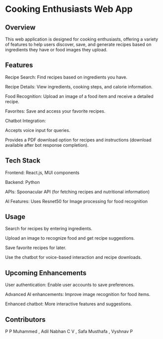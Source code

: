 # Cooking Enthusiasts Web App

## Overview

This web application is designed for cooking enthusiasts, offering a variety of features to help users discover, save, and generate recipes based on ingredients they have or food images they upload.

## Features

Recipe Search: Find recipes based on ingredients you have.

Recipe Details: View ingredients, cooking steps, and calorie information.

Food Recognition: Upload an image of a food item and receive a detailed recipe.

Favorites: Save and access your favorite recipes.

Chatbot Integration:

Accepts voice input for queries.

Provides a PDF download option for recipes and instructions (download available after bot response completion).

## Tech Stack

Frontend: React.js, MUI components

Backend: Python 

APIs: Spoonacular API (for fetching recipes and nutritional information)

AI Features: Uses Resnet50 for Image processing for food recognition

## Usage

Search for recipes by entering ingredients.

Upload an image to recognize food and get recipe suggestions.

Save favorite recipes for later.

Use the chatbot for voice-based interaction and recipe downloads.

## Upcoming Enhancements

User authentication: Enable user accounts to save preferences.

Advanced AI enhancements: Improve image recognition for food items.

Enhanced chatbot: More interactive features and suggestions.

## Contributors

P P Muhammed , Adil Nabhan C V , Safa Musthafa , Vyshnav P
